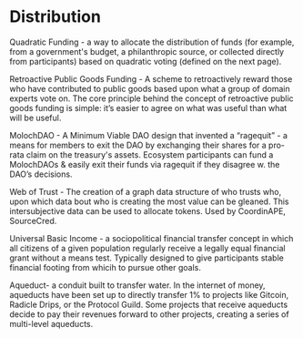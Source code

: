 # Distribution

Quadratic Funding -  a way to allocate the distribution of funds (for example, from a government's budget, a philanthropic source, or collected directly from participants) based on quadratic voting (defined on the next page).

&#x20;

Retroactive Public Goods Funding - A scheme to retroactively reward those who have contributed to public goods based upon what a group of domain experts vote on. The core principle behind the concept of retroactive public goods funding is simple: it’s easier to agree on what was useful than what will be useful.

&#x20;

MolochDAO - A Minimum Viable DAO design that invented a “ragequit” - a means for members to exit the DAO by exchanging their shares for a pro-rata claim on the treasury's assets. Ecosystem participants can fund a MolochDAOs & easily exit their funds via ragequit if they disagree w. the DAO’s decisions.

&#x20;

Web of Trust - The creation of a graph data structure of who trusts who, upon which data bout who is creating the most value can be gleaned.  This intersubjective data can be used to allocate tokens. Used by CoordinAPE, SourceCred.

&#x20;

Universal Basic Income -  a sociopolitical financial transfer concept in which all citizens of a given population regularly receive a legally equal financial grant without a means test.  Typically designed to give participants stable financial footing from whicih to pursue other goals.

&#x20;

Aqueduct- a conduit built to transfer water.  In the internet of money, aqueducts have been set up to directly transfer 1% to projects like Gitcoin, Radicle Drips, or the Protocol Guild.  Some projects that receive aqueducts decide to pay their revenues forward to other projects, creating a series of multi-level aqueducts.
